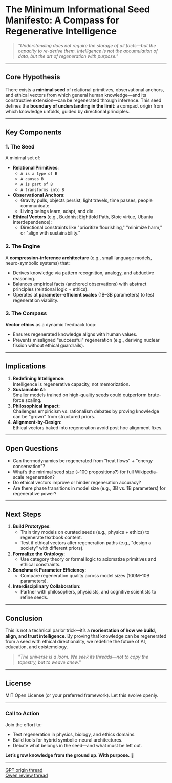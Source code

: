 # **The Minimum Informational Seed Manifesto: A Compass for Regenerative Intelligence**

> *"Understanding does not require the storage of all facts—but the capacity to re-derive them. Intelligence is not the accumulation of data, but the art of regeneration with purpose."*

---

## **Core Hypothesis**
There exists a **minimal seed** of relational primitives, observational anchors, and ethical vectors from which general human knowledge—and its constructive extension—can be regenerated through inference. This seed defines the **boundary of understanding in the limit**: a compact origin from which knowledge unfolds, guided by directional principles.

---

## **Key Components**
### 1. **The Seed**  
A minimal set of:  
- **Relational Primitives**:  
  - `A is a type of B`  
  - `A causes B`  
  - `A is part of B`  
  - `A transforms into B`  
- **Observational Anchors**:  
  - Gravity pulls, objects persist, light travels, time passes, people communicate.  
  - Living beings learn, adapt, and die.  
- **Ethical Vectors** (e.g., Buddhist Eightfold Path, Stoic virtue, Ubuntu interdependence):  
  - Directional constraints like "prioritize flourishing," "minimize harm," or "align with sustainability."  

### 2. **The Engine**  
A **compression-inference architecture** (e.g., small language models, neuro-symbolic systems) that:  
- Derives knowledge via pattern recognition, analogy, and abductive reasoning.  
- Balances empirical facts (anchored observations) with abstract principles (relational logic + ethics).  
- Operates at **parameter-efficient scales** (1B–3B parameters) to test regeneration viability.  

### 3. **The Compass**  
**Vector ethics** as a dynamic feedback loop:  
- Ensures regenerated knowledge aligns with human values.  
- Prevents misaligned "successful" regeneration (e.g., deriving nuclear fission without ethical guardrails).  

---

## **Implications**  
1. **Redefining Intelligence**:  
   Intelligence is regenerative capacity, not memorization.  
2. **Sustainable AI**:  
   Smaller models trained on high-quality seeds could outperform brute-force scaling.  
3. **Philosophical Impact**:  
   Challenges empiricism vs. rationalism debates by proving knowledge can be "grown" from structured priors.  
4. **Alignment-by-Design**:  
   Ethical vectors baked into regeneration avoid post hoc alignment fixes.  

---

## **Open Questions**  
- Can thermodynamics be regenerated from "heat flows" + "energy conservation"?  
- What’s the minimal seed size (~100 propositions?) for full Wikipedia-scale regeneration?  
- Do ethical vectors improve or hinder regeneration accuracy?  
- Are there phase transitions in model size (e.g., 3B vs. 1B parameters) for regenerative power?  

---

## **Next Steps**  
1. **Build Prototypes**:  
   - Train tiny models on curated seeds (e.g., physics + ethics) to regenerate textbook content.  
   - Test if ethical vectors alter regeneration paths (e.g., "design a society" with different priors).  
2. **Formalize the Ontology**:  
   - Use category theory or formal logic to axiomatize primitives and ethical constraints.  
3. **Benchmark Parameter Efficiency**:  
   - Compare regeneration quality across model sizes (100M–10B parameters).  
4. **Interdisciplinary Collaboration**:  
   - Partner with philosophers, physicists, and cognitive scientists to refine seeds.  

---

## **Conclusion**  
This is not a technical parlor trick—it’s a **reorientation of how we build, align, and trust intelligence**. By proving that knowledge can be regenerated from a seed with ethical directionality, we redefine the future of AI, education, and epistemology.  

> *"The universe is a loom. We seek its threads—not to copy the tapestry, but to weave anew."*  

---

## **License**  
MIT Open License (or your preferred framework). Let this evolve openly.  

---

### **Call to Action**  
Join the effort to:  
- Test regeneration in physics, biology, and ethics domains.  
- Build tools for hybrid symbolic-neural architectures.  
- Debate what belongs in the seed—and what must be left out.  

**Let’s grow knowledge from the ground up. With purpose.** 🌱  

--- 
[GPT origin thread](https://chatgpt.com/share/6843cc48-f5a8-8005-8a73-2106f57c94f6)  
[Qwen review thread](https://chat.qwen.ai/s/c947b4c1-4747-4a1e-9b82-dff592d73ef8?fev=0.0.110)
